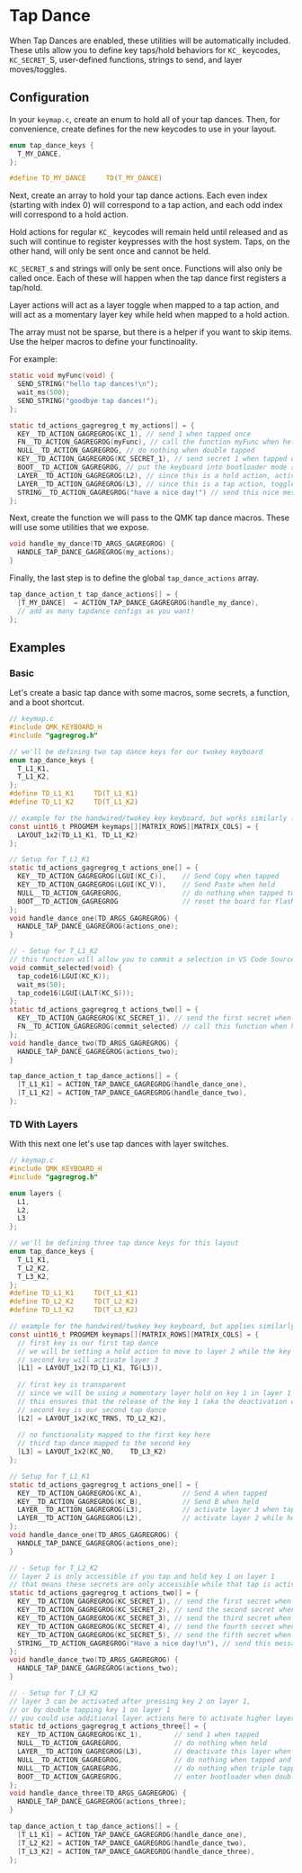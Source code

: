 # Tap Dance

When Tap Dances are enabled, these utilities will be automatically included. These utils allow you to define key taps/hold behaviors for `KC_` keycodes, `KC_SECRET_`S, user-defined functions, strings to send, and layer moves/toggles.

## Configuration

In your `keymap.c`, create an enum to hold all of your tap dances. Then, for convenience, create defines for the new keycodes to use in your layout.

```c
enum tap_dance_keys {
  T_MY_DANCE,
};

#define TD_MY_DANCE     TD(T_MY_DANCE)
```

Next, create an array to hold your tap dance actions. Each even index (starting with index 0) will correspond to a tap action, and each odd index will correspond to a hold action. 

Hold actions for regular `KC_` keycodes will remain held until released and as such will continue to register keypresses with the host system. Taps, on the other hand, will only be sent once and cannot be held. 

`KC_SECRET_`s and strings will only be sent once. Functions will also only be called once. Each of these will happen when the tap dance first registers a tap/hold.

Layer actions will act as a layer toggle when mapped to a tap action, and will act as a momentary layer key while held when mapped to a hold action.

The array must not be sparse, but there is a helper if you want to skip items. Use the helper macros to define your functinoality.

For example:

```c
static void myFunc(void) {
  SEND_STRING("hello tap dances!\n");
  wait_ms(500);
  SEND_STRING("goodbye tap dances!");
};

static td_actions_gagregrog_t my_actions[] = {
  KEY__TD_ACTION_GAGREGROG(KC_1), // send 1 when tapped once
  FN__TD_ACTION_GAGREGROG(myFunc), // call the function myFunc when held
  NULL__TD_ACTION_GAGREGROG, // do nothing when double tapped
  KEY__TD_ACTION_GAGREGROG(KC_SECRET_1), // send secret 1 when tapped once and then held
  BOOT__TD_ACTION_GAGREGROG, // put the keyboard into bootloader mode so you can flash new code to it when tapped 3 times
  LAYER__TD_ACTION_GAGREGROG(L2), // since this is a hold action, activate layer L2 while key is held after 2 taps
  LAYER__TD_ACTION_GAGREGROG(L3), // since this is a tap action, toggle layer L3 on or off, depending on its current state, after 4 taps
  STRING__TD_ACTION_GAGREGROG("have a nice day!") // send this nice message when tapped three times and then held
};
```

Next, create the function we will pass to the QMK tap dance macros. These will use some utilities that we expose.

```c
void handle_my_dance(TD_ARGS_GAGREGROG) {
  HANDLE_TAP_DANCE_GAGREGROG(my_actions);
}
```

Finally, the last step is to define the global `tap_dance_actions` array.

```c
tap_dance_action_t tap_dance_actions[] = {
  [T_MY_DANCE]  = ACTION_TAP_DANCE_GAGREGROG(handle_my_dance),
  // add as many tapdance configs as you want!
};
```

## Examples

### Basic

Let's create a basic tap dance with some macros, some secrets, a function, and a boot shortcut.

```c
// keymap.c
#include QMK_KEYBOARD_H
#include "gagregrog.h"

// we'll be defining two tap dance keys for our twokey keyboard
enum tap_dance_keys {
  T_L1_K1,
  T_L1_K2,
};
#define TD_L1_K1     TD(T_L1_K1)
#define TD_L1_K2     TD(T_L1_K2)

// example for the handwired/twokey key keyboard, but works similarly for other keyboards
const uint16_t PROGMEM keymaps[][MATRIX_ROWS][MATRIX_COLS] = {
  LAYOUT_1x2(TD_L1_K1, TD_L1_K2)
};

// Setup for T_L1_K1
static td_actions_gagregrog_t actions_one[] = {
  KEY__TD_ACTION_GAGREGROG(LGUI(KC_C)),    // Send Copy when tapped
  KEY__TD_ACTION_GAGREGROG(LGUI(KC_V)),    // Send Paste when held
  NULL__TD_ACTION_GAGREGROG,               // do nothing when tapped twice
  BOOT__TD_ACTION_GAGREGROG                // reset the board for flashing when tapped then held
};
void handle_dance_one(TD_ARGS_GAGREGROG) {
  HANDLE_TAP_DANCE_GAGREGROG(actions_one);
}

// - Setup for T_L1_K2
// this function will allow you to commit a selection in VS Code Source Control
void commit_selected(void) {
  tap_code16(LGUI(KC_K));
  wait_ms(50);
  tap_code16(LGUI(LALT(KC_S)));
};
static td_actions_gagregrog_t actions_two[] = {
  KEY__TD_ACTION_GAGREGROG(KC_SECRET_1), // send the first secret when tapped
  FN__TD_ACTION_GAGREGROG(commit_selected) // call this function when held
};
void handle_dance_two(TD_ARGS_GAGREGROG) {
  HANDLE_TAP_DANCE_GAGREGROG(actions_two);
}

tap_dance_action_t tap_dance_actions[] = {
  [T_L1_K1] = ACTION_TAP_DANCE_GAGREGROG(handle_dance_one),
  [T_L1_K2] = ACTION_TAP_DANCE_GAGREGROG(handle_dance_two),
};
```

### TD With Layers

With this next one let's use tap dances with layer switches.

```c
// keymap.c
#include QMK_KEYBOARD_H
#include "gagregrog.h"

enum layers {
  L1,
  L2,
  L3
};

// we'll be defining three tap dance keys for this layout
enum tap_dance_keys {
  T_L1_K1,
  T_L2_K2,
  T_L3_K2,
};
#define TD_L1_K1     TD(T_L1_K1)
#define TD_L2_K2     TD(T_L2_K2)
#define TD_L3_K2     TD(T_L3_K2)

// example for the handwired/twokey key keyboard, but applies similarly for other keyboards
const uint16_t PROGMEM keymaps[][MATRIX_ROWS][MATRIX_COLS] = {
  // first key is our first tap dance
  // we will be setting a hold action to move to layer 2 while the key is held
  // second key will activate layer 3
  [L1] = LAYOUT_1x2(TD_L1_K1, TG(L3)),
  
  // first key is transparent
  // since we will be using a momentary layer hold on key 1 in layer 1 to activate layer 2, we must define key 1 as transparent in layer 2
  // this ensures that the release of the key 1 (aka the deactivation of the layer 2) can be properly processed by layer 1
  // second key is our second tap dance
  [L2] = LAYOUT_1x2(KC_TRNS, TD_L2_K2),
  
  // no functionality mapped to the first key here
  // third tap dance mapped to the second key
  [L3] = LAYOUT_1x2(KC_NO,    TD_L3_K2)
};

// Setup for T_L1_K1
static td_actions_gagregrog_t actions_one[] = {
  KEY__TD_ACTION_GAGREGROG(KC_A),          // Send A when tapped
  KEY__TD_ACTION_GAGREGROG(KC_B),          // Send B when held
  LAYER__TD_ACTION_GAGREGROG(L3),          // activate layer 3 when tapped twice
  LAYER__TD_ACTION_GAGREGROG(L2),          // activate layer 2 while held when tapped and held
};
void handle_dance_one(TD_ARGS_GAGREGROG) {
  HANDLE_TAP_DANCE_GAGREGROG(actions_one);
}

// - Setup for T_L2_K2
// layer 2 is only accessible if you tap and hold key 1 on layer 1
// that means these secrets are only accessible while that tap is active -- nice!
static td_actions_gagregrog_t actions_two[] = {
  KEY__TD_ACTION_GAGREGROG(KC_SECRET_1), // send the first secret when tapped
  KEY__TD_ACTION_GAGREGROG(KC_SECRET_2), // send the second secret when held
  KEY__TD_ACTION_GAGREGROG(KC_SECRET_3), // send the third secret when double tapped
  KEY__TD_ACTION_GAGREGROG(KC_SECRET_4), // send the fourth secret when tapped and then held
  KEY__TD_ACTION_GAGREGROG(KC_SECRET_5), // send the fifth secret when triple tapped
  STRING__TD_ACTION_GAGREGROG("Have a nice day!\n"), // send this message when tapped twice and then held
};
void handle_dance_two(TD_ARGS_GAGREGROG) {
  HANDLE_TAP_DANCE_GAGREGROG(actions_two);
}

// - Setup for T_L3_K2
// layer 3 can be activated after pressing key 2 on layer 1,
// or by double tapping key 1 on layer 1
// you could use additional layer actions here to activate higher layers
static td_actions_gagregrog_t actions_three[] = {
  KEY__TD_ACTION_GAGREGROG(KC_1),        // send 1 when tapped
  NULL__TD_ACTION_GAGREGROG,             // do nothing when held
  LAYER__TD_ACTION_GAGREGROG(L3),        // deactivate this layer when double tapped
  NULL__TD_ACTION_GAGREGROG,             // do nothing when tapped and then held
  NULL__TD_ACTION_GAGREGROG,             // do nothing when triple tapped
  BOOT__TD_ACTION_GAGREGROG,             // enter bootloader when double tapped and held
};
void handle_dance_three(TD_ARGS_GAGREGROG) {
  HANDLE_TAP_DANCE_GAGREGROG(actions_three);
}

tap_dance_action_t tap_dance_actions[] = {
  [T_L1_K1] = ACTION_TAP_DANCE_GAGREGROG(handle_dance_one),
  [T_L2_K2] = ACTION_TAP_DANCE_GAGREGROG(handle_dance_two),
  [T_L3_K2] = ACTION_TAP_DANCE_GAGREGROG(handle_dance_three),
};
```
